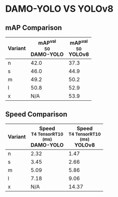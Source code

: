 ---
---

# DAMO-YOLO VS YOLOv8

## mAP Comparison

| **Variant** | <center><span style='width: 400px;'>**mAP<sup>val<br>50**<br>**DAMO-YOLO**</span></center> | <center><span style='width: 400px;'>**mAP<sup>val<br>50**<br>**YOLOv8**</span></center> |
| ----------- | ------------------------------------------------------------------------------------------ | --------------------------------------------------------------------------------------- |
| n           | 42.0                                                                                       | 37.3                                                                                    |
| s           | 46.0                                                                                       | 44.9                                                                                    |
| m           | 49.2                                                                                       | 50.2                                                                                    |
| l           | 50.8                                                                                       | 52.9                                                                                    |
| x           | N/A                                                                                        | 53.9                                                                                    |

## Speed Comparison

| **Variant** | <center><span style='width: 200px;'>**Speed**<br><sup>T4 TensorRT10<br>(ms)</sup><br>**DAMO-YOLO**</span></center> | <center><span style='width: 200px;'>**Speed**<br><sup>T4 TensorRT10<br>(ms)</sup><br>**YOLOv8**</span></center> |
| ----------- | ------------------------------------------------------------------------------------------------------------------ | --------------------------------------------------------------------------------------------------------------- |
| n           | 2.32                                                                                                               | 1.47                                                                                                            |
| s           | 3.45                                                                                                               | 2.66                                                                                                            |
| m           | 5.09                                                                                                               | 5.86                                                                                                            |
| l           | 7.18                                                                                                               | 9.06                                                                                                            |
| x           | N/A                                                                                                                | 14.37                                                                                                           |
